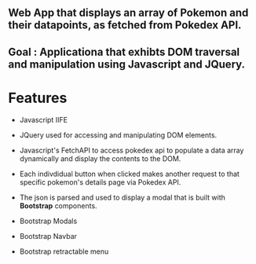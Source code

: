 ## Web App that displays an array of Pokemon and their datapoints, as fetched from Pokedex API.

## Goal : Applicationa that exhibts DOM traversal and manipulation using Javascript and JQuery.

# Features

- Javascript IIFE

- JQuery used for accessing and manipulating DOM elements.

- Javascript's FetchAPI to access pokedex api to populate a data array dynamically and display the contents to the DOM.

- Each indivdidual button when clicked makes another request to that specific pokemon's details page via Pokedex API.

- The json is parsed and used to display a modal that is built with **Bootstrap** components.

- Bootstrap Modals

- Bootstrap Navbar

- Bootstrap retractable menu
